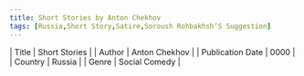 ```yaml
---
title: Short Stories by Anton Chekhov
tags: [Russia,Short Story,Satire,Soroush Rohbakhsh’S Suggestion]
---     
```

| Title | Short Stories  |
| Author |  Anton Chekhov  |
| Publication Date | 0000   |
| Country | Russia |
| Genre | Social Comedy  |
        